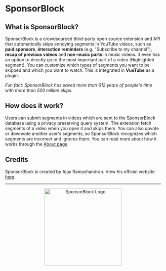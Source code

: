 # SponsorBlock

## What is SponsorBlock?
SponsorBlock is a crowdsourced third-party open source extension and API that automatically skips annoying segments in YouTube videos, such as **paid sponsors**, **interaction reminders** (e.g. "Subscribe to my channel"), **recap of previous videos** and **non-music parts** in music videos. It even has an option to directly go to the most important part of a video (Highlighted segment). You can customize which types of segments you want to be skipped and which you want to watch. This is integrated in **VueTube** as a plugin.

*Fun fact: SponsorBlock has saved more than 612 years of people's time with more than 500 million skips.*

## How does it work?
Users can submit segments in videos which are sent to the SponsorBlock database using a privacy preserving query system. The extension fetch segments of a video when you open it and skips them. You can also upvote or downvote another user's segments, so SponsorBlock recognizes which segments are incorrect and ignores them. You can read more about how it works through the [About page](https://sponsor.ajay.app/about).

## Credits
SponsorBlock is created by Ajay Ramachandran. View his official website [here](https://ajay.app).

<hr>

<p align="center"> <img src="https://upload.wikimedia.org/wikipedia/commons/b/bd/SponsorBlockLogo.png" alt="SponsorBlock Logo" width="250"> </p>
